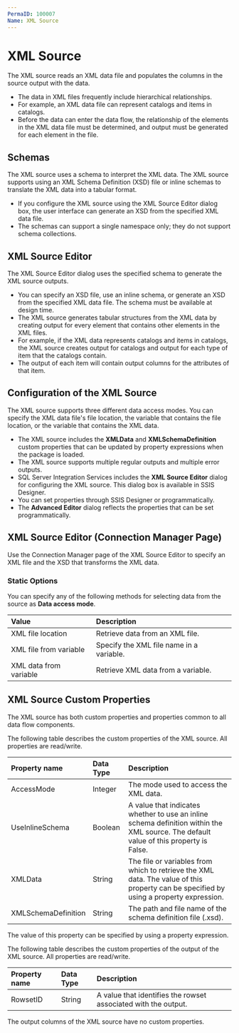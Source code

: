 ```yaml
---
PermaID: 100007
Name: XML Source
---
```


# XML Source

The XML source reads an XML data file and populates the columns in the source output with the data.

 - The data in XML files frequently include hierarchical relationships. 
 - For example, an XML data file can represent catalogs and items in catalogs. 
 - Before the data can enter the data flow, the relationship of the elements in the XML data file must be determined, and output must be generated for each element in the file.

## Schemas

The XML source uses a schema to interpret the XML data. The XML source supports using an XML Schema Definition (XSD) file or inline schemas to translate the XML data into a tabular format. 

 - If you configure the XML source using the XML Source Editor dialog box, the user interface can generate an XSD from the specified XML data file.
 - The schemas can support a single namespace only; they do not support schema collections.

## XML Source Editor

The XML Source Editor dialog uses the specified schema to generate the XML source outputs. 

 - You can specify an XSD file, use an inline schema, or generate an XSD from the specified XML data file. The schema must be available at design time.
 - The XML source generates tabular structures from the XML data by creating output for every element that contains other elements in the XML files. 
 - For example, if the XML data represents catalogs and items in catalogs, the XML source creates output for catalogs and output for each type of item that the catalogs contain. 
 - The output of each item will contain output columns for the attributes of that item.

## Configuration of the XML Source

The XML source supports three different data access modes. You can specify the XML data file's file location, the variable that contains the file location, or the variable that contains the XML data.

 - The XML source includes the **XMLData** and **XMLSchemaDefinition** custom properties that can be updated by property expressions when the package is loaded.
 - The XML source supports multiple regular outputs and multiple error outputs.
 - SQL Server Integration Services includes the **XML Source Editor** dialog for configuring the XML source. This dialog box is available in SSIS Designer.
 - You can set properties through SSIS Designer or programmatically.
 - The **Advanced Editor** dialog reflects the properties that can be set programmatically.

## XML Source Editor (Connection Manager Page)

Use the Connection Manager page of the XML Source Editor to specify an XML file and the XSD that transforms the XML data.

### Static Options

You can specify any of the following methods for selecting data from the source as **Data access mode**.

| Value              | Description                                  |
| :------------------| :--------------------------------------------|
| XML file location  | Retrieve data from an XML file.              |
| XML file from variable | Specify the XML file name in a variable. |
| XML data from variable | Retrieve XML data from a variable.       |

## XML Source Custom Properties

The XML source has both custom properties and properties common to all data flow components.

The following table describes the custom properties of the XML source. All properties are read/write.

| Property name     | Data Type      | Description                                                                |
| :-----------------| :--------------| :--------------------------------------------------------------------------|
| AccessMode        | Integer        | The mode used to access the XML data.                                      |
| UseInlineSchema   | Boolean        | A value that indicates whether to use an inline schema definition within the XML source. The default value of this property is False. | 
| XMLData           | String         | The file or variables from which to retrieve the XML data. The value of this property can be specified by using a property expression.                |
| XMLSchemaDefinition | String       | The path and file name of the schema definition file (.xsd).               |

The value of this property can be specified by using a property expression.

The following table describes the custom properties of the output of the XML source. All properties are read/write.

| Property name     | Data Type      | Description                                                                |
| :-----------------| :--------------| :--------------------------------------------------------------------------|
| RowsetID          | String         | A value that identifies the rowset associated with the output.             |

The output columns of the XML source have no custom properties.
